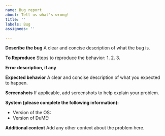 ```yaml
---
name: Bug report
about: Tell us what's wrong!
title: ''
labels: Bug
assignees: ''

---
```


**Describe the bug**
A clear and concise description of what the bug is.

**To Reproduce**
Steps to reproduce the behavior:
1. 
2. 
3. 

**Error description, if any**

**Expected behavior**
A clear and concise description of what you expected to happen.

**Screenshots**
If applicable, add screenshots to help explain your problem.

**System (please complete the following information):**
 - Version of the OS: 
 - Version of DuME: 

**Additional context**
Add any other context about the problem here.
